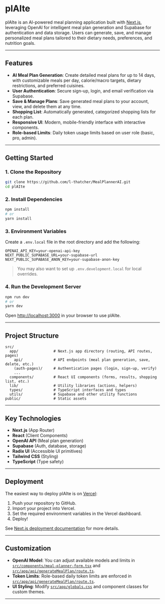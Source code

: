 # plAIte

plAIte is an AI-powered meal planning application built with [Next.js](https://nextjs.org), leveraging OpenAI for intelligent meal plan generation and Supabase for authentication and data storage. Users can generate, save, and manage personalized meal plans tailored to their dietary needs, preferences, and nutrition goals.

---

## Features

- **AI Meal Plan Generation**: Create detailed meal plans for up to 14 days, with customizable meals per day, calorie/macro targets, dietary restrictions, and preferred cuisines.
- **User Authentication**: Secure sign-up, login, and email verification via Supabase.
- **Save & Manage Plans**: Save generated meal plans to your account, view, and delete them at any time.
- **Shopping List**: Automatically generated, categorized shopping lists for each plan.
- **Responsive UI**: Modern, mobile-friendly interface with interactive components.
- **Role-based Limits**: Daily token usage limits based on user role (basic, pro, admin).

---

## Getting Started

### 1. Clone the Repository

```sh
git clone https://github.com/l-thatcher/MealPlannerAI.git
cd plAIte
```

### 2. Install Dependencies

```sh
npm install
# or
yarn install
```

### 3. Environment Variables

Create a `.env.local` file in the root directory and add the following:

```
OPENAI_API_KEY=your-openai-api-key
NEXT_PUBLIC_SUPABASE_URL=your-supabase-url
NEXT_PUBLIC_SUPABASE_ANON_KEY=your-supabase-anon-key
```

> You may also want to set up `.env.development.local` for local overrides.

### 4. Run the Development Server

```sh
npm run dev
# or
yarn dev
```

Open [http://localhost:3000](http://localhost:3000) in your browser to use plAIte.

---

## Project Structure

```
src/
  app/                # Next.js app directory (routing, API routes, pages)
    api/              # API endpoints (meal plan generation, save, delete, etc.)
    (auth-pages)/     # Authentication pages (login, sign-up, verify)
    ...
  components/         # React UI components (forms, results, shopping list, etc.)
  lib/                # Utility libraries (actions, helpers)
  types/              # TypeScript interfaces and types
  utils/              # Supabase and other utility functions
public/               # Static assets
```

---

## Key Technologies

- **Next.js** (App Router)
- **React** (Client Components)
- **OpenAI API** (Meal plan generation)
- **Supabase** (Auth, database, storage)
- **Radix UI** (Accessible UI primitives)
- **Tailwind CSS** (Styling)
- **TypeScript** (Type safety)

---

## Deployment

The easiest way to deploy plAIte is on [Vercel](https://vercel.com/):

1. Push your repository to GitHub.
2. Import your project into Vercel.
3. Set the required environment variables in the Vercel dashboard.
4. Deploy!

See [Next.js deployment documentation](https://nextjs.org/docs/app/building-your-application/deploying) for more details.

---

## Customization

- **OpenAI Model**: You can adjust available models and limits in [`src/components/meal-planner-form.tsx`](src/components/meal-planner-form.tsx) and [`src/app/api/generateMealPlan/route.ts`](src/app/api/generateMealPlan/route.ts).
- **Token Limits**: Role-based daily token limits are enforced in [`src/app/api/generateMealPlan/route.ts`](src/app/api/generateMealPlan/route.ts).
- **UI Styling**: Modify [`src/app/globals.css`](src/app/globals.css) and component classes for custom themes.

---
